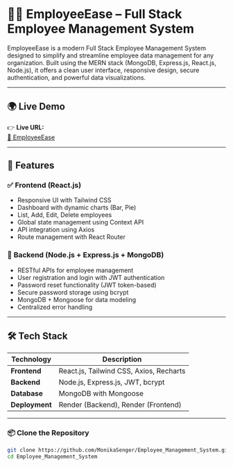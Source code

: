 # 👨‍💼 EmployeeEase – Full Stack Employee Management System

EmployeeEase is a modern Full Stack Employee Management System designed to simplify and streamline employee data management for any organization. Built using the MERN stack (MongoDB, Express.js, React.js, Node.js), it offers a clean user interface, responsive design, secure authentication, and powerful data visualizations.

---
## 🌍 Live Demo

👉 **Live URL:**  
[🔗 EmployeeEase](https://employee-management-system-pugp.onrender.com)

---
## 🚀 Features

### ✅ **Frontend (React.js)**
- Responsive UI with Tailwind CSS
- Dashboard with dynamic charts (Bar, Pie)
- List, Add, Edit, Delete employees
- Global state management using Context API
- API integration using Axios
- Route management with React Router

### 🔐 **Backend (Node.js + Express.js + MongoDB)**
- RESTful APIs for employee management
- User registration and login with JWT authentication
- Password reset functionality (JWT token-based)
- Secure password storage using bcrypt
- MongoDB + Mongoose for data modeling
- Centralized error handling

---

## 🛠️ Tech Stack

| Technology | Description |
|------------|-------------|
| **Frontend** | React.js, Tailwind CSS, Axios, Recharts |
| **Backend**  | Node.js, Express.js, JWT, bcrypt |
| **Database** | MongoDB with Mongoose |
| **Deployment** | Render (Backend), Render (Frontend) |

---

### 📦 Clone the Repository

```bash
git clone https://github.com/MonikaSenger/Employee_Management_System.git
cd Employee_Management_System
